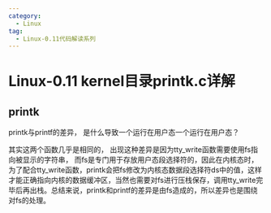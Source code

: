```yaml
---
category:
  - Linux
tag:
  - Linux-0.11代码解读系列
---
```



# Linux-0.11 kernel目录printk.c详解

## printk

printk与printf的差异， 是什么导致一个运行在用户态一个运行在用户态？

其实这两个函数几乎是相同的， 出现这种差异是因为tty_write函数需要使用fs指向被显示的字符串， 而fs是专门用于存放用户态段选择符的，因此在内核态时，为了配合tty_write函数，printk会把fs修改为内核态数据段选择符ds中的值，这样才能正确指向内核的数据缓冲区，当然也需要对fs进行压栈保存，调用tty_write完毕后再出栈。总结来说，printk和printf的差异是由fs造成的，所以差异也是围绕对fs的处理。